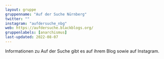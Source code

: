 ```yaml
---
layout: gruppe
gruppenname: "Auf der Suche Nürnberg"
twitter: ""
instagram: "aufdersuche_nbg"
web: https://aufdersuche.blackblogs.org/
gruppenlabels: [anarchismus]
last-updated: 2022-08-07
---
```


Informationen zu Auf der Suche gibt es auf ihrem Blog sowie auf Instagram.

